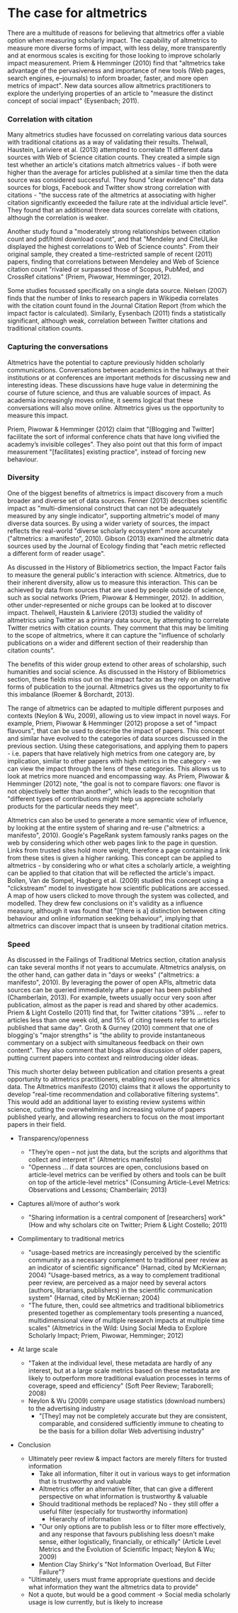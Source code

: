 # The case for altmetrics

There are a multitude of reasons for believing that altmetrics offer a viable option when measuring scholarly impact. The capability of altmetrics to measure more diverse forms of impact, with less delay, more transparently and at enormous scales is exciting for those looking to improve scholarly impact measurement. Priem & Hemminger (2010) find that "altmetrics take advantage of the pervasiveness and importance of new tools (Web pages, search engines, e–journals) to inform broader, faster, and more open metrics of impact". New data sources allow altmetrics practitioners to explore the underlying properties of an article to "measure the distinct concept of social impact" (Eysenbach; 2011).

### Correlation with citation

Many altmetrics studies have focussed on correlating various data sources with traditional citations as a way of validating their results. Thelwall, Haustein, Lariviere et al. (2013) attempted to correlate 11 different data sources with Web of Science citation counts. They created a simple sign test whether an article's citations match altmetrics values - if both were higher than the average for articles published at a similar time then the data source was considered successful. They found "clear evidence" that data sources for blogs, Facebook and Twitter show strong correlation with citations - "the success rate of the altmetrics at associating with higher citation significantly exceeded the failure rate at the individual article level". They found that an additional three data sources correlate with citations, although the correlation is weaker.

Another study found a "moderately strong relationships between citation count and pdf/html download count", and that "Mendeley and CiteULike displayed the highest correlations to Web of Science counts". From their original sample, they created a time-restricted sample of recent (2011) papers, finding that correlations between Mendeley and Web of Science citation count "rivaled or surpassed those of Scopus, PubMed, and CrossRef citations" (Priem, Piwowar, Hemminger, 2012).

Some studies focussed specifically on a single data source. Nielsen (2007) finds that the number of links to research papers in Wikipedia correlates with the citation count found in the Journal Citation Report (from which the impact factor is calculated). Similarly, Eysenbach (2011) finds a statistically significant, although weak, correlation between Twitter citations and traditional citation counts.

### Capturing the conversations

Altmetrics have the potential to capture previously hidden scholarly communications. Conversations between academics in the hallways at their institutions or at conferences are important methods for discussing new and interesting ideas. These discussions have huge value in determining the course of future science, and thus are valuable sources of impact. As academia increasingly moves online, it seems logical that these conversations will also move online. Altmetrics gives us the opportunity to measure this impact.

Priem, Piwowar & Hemminger (2012) claim that "[Blogging and Twitter] facilitate the sort of informal conference chats that have long vivified the academy’s invisible colleges". They also point out that this form of impact measurement "[facilitates] existing practice", instead of forcing new behaviour.

### Diversity

One of the biggest benefits of altmetrics is impact discovery from a much broader and diverse set of data sources. Fenner (2013) describes scientific impact as "multi-dimensional construct that can not be adequately measured by any single indicator", supporting altmetric's model of many diverse data sources. By using a wider variety of sources, the impact reflects the real-world "diverse scholarly ecosystem" more accurately ("altmetrics: a manifesto", 2010). Gibson (2013) examined the altmetric data sources used by the Journal of Ecology finding that "each metric reflected a different form of reader usage".

As discussed in the History of Bibliometrics section, the Impact Factor fails to measure the general public's interaction with science. Altmetrics, due to their inherent diversity, allow us to measure this interaction. This can be achieved by data from sources that are used by people outside of science, such as social networks (Priem, Piwowar & Hemminger, 2012). In addition, other under-represented or niche groups can be looked at to discover impact. Thelwell, Haustein & Lariviere (2013) studied the validity of altmetrics using Twitter as a primary data source, by attempting to correlate Twitter metrics with citation counts. They comment that this may be limiting to the scope of altmetrics, where it can capture the "influence of scholarly publications on a wider and different section of their readership than citation counts".

The benefits of this wider group extend to other areas of scholarship, such humanities and social science. As discussed in the History of Bibliometrics section, these fields miss out on the impact factor as they rely on alternative forms of publication to the journal. Altmetrics gives us the opportunity to fix this imbalance (Roemer & Borchardt, 2013).

The range of altmetrics can be adapted to multiple different purposes and contexts (Neylon & Wu, 2009), allowing us to view impact in novel ways. For example, Priem, Piwowar & Hemminger (2012) propose a set of "impact flavours", that can be used to describe the impact of papers. This concept and similar have evolved to the categories of data sources discussed in the previous section. Using these categorisations, and applying them to papers - i.e. papers that have relatively high metrics from one category are, by implication, similar to other papers with high metrics in the category - we can view the impact through the lens of these categories. This allows us to look at metrics more nuanced and encompassing way. As Priem, Piwowar & Hemminger (2012) note, "the goal is not to compare flavors: one flavor is not objectively better than another", which leads to the recognition that "different types of contributions might help us appreciate scholarly products for the particular needs they meet".

Altmetrics can also be used to generate a more semantic view of influence, by looking at the entire system of sharing and re-use ("altmetrics: a manifesto", 2010). Google's PageRank system famously ranks pages on the web by considering which other web pages link to the page in question. Links from trusted sites hold more weight, therefore a page containing a link from these sites is given a higher ranking. This concept can be applied to altmetrics - by considering who or what cites a scholarly article, a weighting can be applied to that citation that will be reflected the article's impact. Bollen, Van de Sompel, Hagberg et al. (2009) studied this concept using a "clickstream" model to investigate how scientific publications are accessed. A map of how users clicked to move through the system was collected, and modelled. They drew few conclusions on it's validity as a influence measure, although it was found that "[there is a] distinction between citing behaviour and online information seeking behaviour", implying that altmetrics can discover impact that is unseen by traditional citation metrics.

### Speed

As discussed in the Failings of Traditional Metrics section, citation analysis can take several months if not years to accumulate. Altmetrics analysis, on the other hand, can gather data in "days or weeks" ("altmetrics: a manifesto", 2010). By leveraging the power of open APIs, altmetric data sources can be queried immediately after a paper has been published (Chamberlain, 2013). For example, tweets usually occur very soon after publication, almost as the paper is read and shared by other academics. Priem & Light Costello (2011) find that, for Twitter citations "39% ... refer to articles less than one week old, and 15% of citing tweets refer to articles published that same day". Groth & Gurney (2010) comment that one of blogging's "major strengths" is "the ability to provide instantaneous commentary on a subject with simultaneous feedback on their own content". They also comment that blogs allow discussion of older papers, putting current papers into context and reintroducing older ideas.

This much shorter delay between publication and citation presents a great opportunity to altmetrics practitioners, enabling novel uses for altmetrics data. The Altmetrics manifesto (2010) claims that it allows the opportunity to develop "real-time recommendation and collaborative filtering systems". This would add an additional layer to existing review systems within science, cutting the overwhelming and increasing volume of papers published yearly, and allowing researchers to focus on the most important papers in their field.

* Transparency/openness
	* "They’re open – not just the data, but the scripts and algorithms that collect and interpret it" (Altmetrics manifesto)
	* "Openness ... if data sources are open, conclusions based on article-level metrics can be verified by others and tools can be built on top of the article-level metrics" (Consuming Article-Level Metrics: Observations and Lessons; Chamberlain; 2013)

* Captures all/more of author's work
	* "Sharing information is a central component of [researchers] work" (How and why scholars cite on Twitter; Priem & Light Costello; 2011)

* Complimentary to traditional metrics
	* "usage-based metrics are increasingly perceived by the scientific community as a necessary complement to traditional peer review as an indicator of scientific significance" (Harnad, cited by McKiernan; 2004)
	"Usage-based metrics, as a way to complement traditional peer review, are perceived as a major need by several actors (authors, librarians, publishers) in the scientific communication system" (Harnad, cited by McKiernan; 2004)
	* "The future, then, could see altmetrics and traditional bibliometrics presented together as complementary tools presenting a nuanced, multidimensional view of multiple research impacts at multiple time scales" (Altmetrics in the Wild: Using Social Media to Explore Scholarly Impact; Priem, Piwowar, Hemminger; 2012)
* At large scale
	* "Taken at the individual level, these metadata are hardly of any interest, but at a large scale metrics based on these metadata are likely to outperform more traditional evaluation processes in terms of coverage, speed and efficiency" (Soft Peer Review; Taraborelli; 2008)
	* Neylon & Wu (2009) compare usage statistics (download numbers) to the advertising industry
		* "[They] may not be completely accurate but they are consistent, comparable, and considered sufficiently immune to cheating to be the basis for a billion dollar Web advertising industry"
* Conclusion
	* Ultimately peer review & impact factors are merely filters for trusted information
		* Take all information, filter it out in various ways to get information that is trustworthy and valuable
		* Altmetrics offer an alternative filter, that can give a different perspective on what information is trustworthy & valuable
		* Should traditional methods be replaced? No - they still offer a useful filter (especially for trustworthy information)
			* Hierarchy of information
		* "Our only options are to publish less or to filter more effectively, and any response that favours publishing less doesn't make sense, either logistically, financially, or ethically" (Article Level Metrics and the Evolution of Scientific Impact; Neylon & Wu; 2009)
		* Mention Clay Shirky's "Not Information Overload, But Filter Failure"?
	* "Ultimately, users must frame appropriate questions and decide what information they want the altmetrics data to provide"
	* Not a quote, but would be a good comment -> Social media scholarly usage is low currently, but is likely to increase